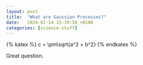 ```yaml
---
layout: post
title:  "What are Gaussian Processes?"
date:   2024-01-14 15:39:58 +0100
categories: [science-stuff]
---
```


{% katex %}
c = \pm\sqrt{a^2 + b^2}
{% endkatex %}


Great question.
